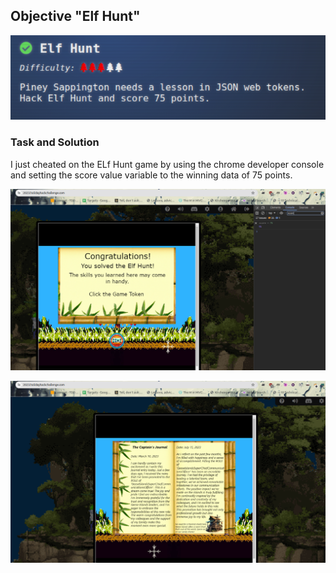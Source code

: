## Objective "Elf Hunt"

![](elf_hunt_1.png)


### Task and Solution

I just cheated on the ELf Hunt game by using the chrome developer console and setting the score value variable
to the winning data of 75 points.

![](congrats.png)

![](captains_journal.png)
